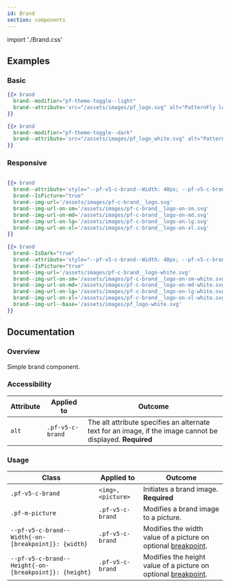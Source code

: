 ```yaml
---
id: Brand
section: components
---
```


import './Brand.css'

## Examples

### Basic

```hbs
{{> brand 
  brand--modifier="pf-theme-toggle--light"
  brand--attribute='src="/assets/images/pf_logo.svg" alt="PatternFly logo"'
}}

{{> brand 
  brand--modifier="pf-theme-toggle--dark"
  brand--attribute='src="/assets/images/pf_logo_white.svg" alt="PatternFly logo"' brand--IsDark="true"
}}
```

### Responsive

```hbs

{{> brand
  brand--attribute='style="--pf-v5-c-brand--Width: 40px; --pf-v5-c-brand--Width-on-sm: 60px; --pf-v5-c-brand--Width-on-md: 220px;"'
  brand--IsPicture="true"
  brand--img-url='/assets/images/pf-c-brand__logo.svg'
  brand--img-url-on-sm='/assets/images/pf-c-brand__logo-on-sm.svg'
  brand--img-url-on-md='/assets/images/pf-c-brand__logo-on-md.svg'
  brand--img-url-on-lg='/assets/images/pf-c-brand__logo-on-lg.svg'
  brand--img-url-on-xl='/assets/images/pf-c-brand__logo-on-xl.svg'
}}
  
{{> brand
  brand--IsDark="true"
  brand--attribute='style="--pf-v5-c-brand--Width: 40px; --pf-v5-c-brand--Width-on-sm: 60px; --pf-v5-c-brand--Width-on-md: 220px;"'
  brand--IsPicture="true"
  brand--img-url='/assets/images/pf-c-brand__logo-white.svg'
  brand--img-url-on-sm='/assets/images/pf-c-brand__logo-on-sm-white.svg'
  brand--img-url-on-md='/assets/images/pf-c-brand__logo-on-md-white.svg'
  brand--img-url-on-lg='/assets/images/pf-c-brand__logo-on-lg-white.svg'
  brand--img-url-on-xl='/assets/images/pf-c-brand__logo-on-xl-white.svg'
  brand--img-url--base='/assets/images/pf_logo-white.svg'
}}
```

## Documentation

### Overview

Simple brand component.

### Accessibility

| Attribute | Applied to | Outcome |
| -- | -- | -- |
| `alt` | `.pf-v5-c-brand` | The alt attribute specifies an alternate text for an image, if the image cannot be displayed. **Required** |

### Usage

| Class | Applied to | Outcome |
| -- | -- | -- |
| `.pf-v5-c-brand` | `<img>, <picture>` |  Initiates a brand image. **Required** |
| `.pf-m-picture` | `.pf-v5-c-brand` |  Modifies a brand image to a picture. |
| `--pf-v5-c-brand--Width{-on-[breakpoint]}: {width}` | `.pf-v5-c-brand` |  Modifies the width value of a picture on optional [breakpoint](/developer-resources/global-css-variables#breakpoint-variables-and-class-suffixes). |
| `--pf-v5-c-brand--Height{-on-[breakpoint]}: {height}` | `.pf-v5-c-brand` |  Modifies the height value of a picture on optional [breakpoint](/developer-resources/global-css-variables#breakpoint-variables-and-class-suffixes). |
